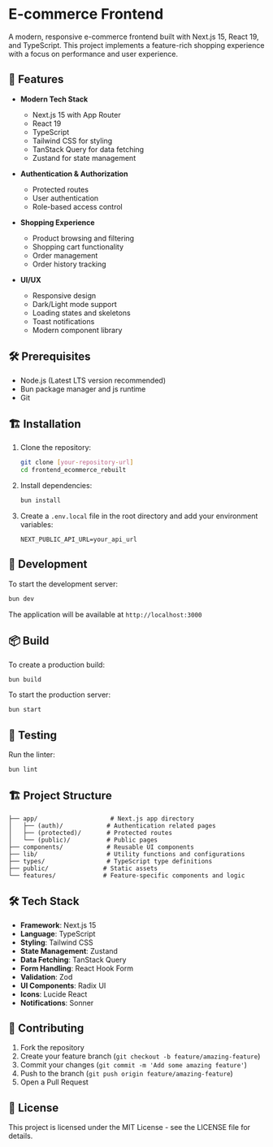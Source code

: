 # E-commerce Frontend

A modern, responsive e-commerce frontend built with Next.js 15, React 19, and TypeScript. This project implements a feature-rich shopping experience with a focus on performance and user experience.

## 🚀 Features

- **Modern Tech Stack**
  - Next.js 15 with App Router
  - React 19
  - TypeScript
  - Tailwind CSS for styling
  - TanStack Query for data fetching
  - Zustand for state management

- **Authentication & Authorization**
  - Protected routes
  - User authentication
  - Role-based access control

- **Shopping Experience**
  - Product browsing and filtering
  - Shopping cart functionality
  - Order management
  - Order history tracking

- **UI/UX**
  - Responsive design
  - Dark/Light mode support
  - Loading states and skeletons
  - Toast notifications
  - Modern component library

## 🛠️ Prerequisites

- Node.js (Latest LTS version recommended)
- Bun package manager and js runtime
- Git

## 🏗️ Installation

1. Clone the repository:
   ```bash
   git clone [your-repository-url]
   cd frontend_ecommerce_rebuilt
   ```

2. Install dependencies:
   ```bash
   bun install
   ```

3. Create a `.env.local` file in the root directory and add your environment variables:
   ```env
   NEXT_PUBLIC_API_URL=your_api_url
   ```

## 🚀 Development

To start the development server:

```bash
bun dev
```

The application will be available at `http://localhost:3000`

## 📦 Build

To create a production build:

```bash
bun build
```

To start the production server:

```bash
bun start
```

## 🧪 Testing

Run the linter:

```bash
bun lint
```

## 🏗️ Project Structure

```
├── app/                    # Next.js app directory
│   ├── (auth)/            # Authentication related pages
│   ├── (protected)/       # Protected routes
│   └── (public)/          # Public pages
├── components/            # Reusable UI components
├── lib/                   # Utility functions and configurations
├── types/                 # TypeScript type definitions
├── public/               # Static assets
└── features/             # Feature-specific components and logic
```

## 🛠️ Tech Stack

- **Framework**: Next.js 15
- **Language**: TypeScript
- **Styling**: Tailwind CSS
- **State Management**: Zustand
- **Data Fetching**: TanStack Query
- **Form Handling**: React Hook Form
- **Validation**: Zod
- **UI Components**: Radix UI
- **Icons**: Lucide React
- **Notifications**: Sonner

## 🤝 Contributing

1. Fork the repository
2. Create your feature branch (`git checkout -b feature/amazing-feature`)
3. Commit your changes (`git commit -m 'Add some amazing feature'`)
4. Push to the branch (`git push origin feature/amazing-feature`)
5. Open a Pull Request

## 📝 License

This project is licensed under the MIT License - see the LICENSE file for details.
